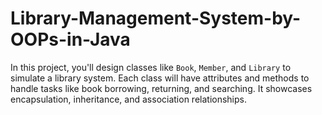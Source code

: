 # Library-Management-System-by-OOPs-in-Java
In this project, you'll design classes like `Book`, `Member`, and `Library` to simulate a library system. Each class will have attributes and methods to handle tasks like book borrowing, returning, and searching. It showcases encapsulation, inheritance, and association relationships.
